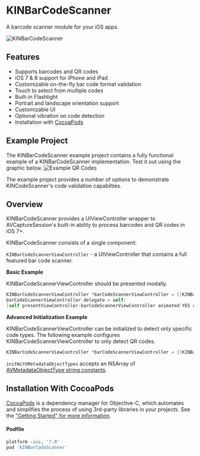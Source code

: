 KINBarCodeScanner
=================

A barcode scanner module for your iOS apps.

![KINBarCodeScanner](http://i.imgur.com/hukcqz9.png)

Features
------------------------
* Supports barcodes and QR codes
* iOS 7 & 8 support for iPhone and iPad
* Customizable on-the-fly bar code format validation
* Touch to select from multiple codes
* Built-in Flashlight
* Portrait and landscape orientation support
* Customizable UI
* Optional vibration on code detection
* Installation with [CocoaPods](http://cocoapods.org/)

Example Project
------------------------
The KINBarCodeScanner example project contains a fully functional example of a KINBarCodeScanner implementation. Test it out using the graphic below.
![Example QR Codes](http://i.imgur.com/i4Pvr1y.png)

The example project provides a number of options to demonstrate KINCodeScanner's code validation capabilties.

Overview
------------------------
KINBarCodeScanner provides a UIViewController wrapper to AVCaptureSession's built-in ability to process barcodes and QR codes in iOS 7+.

KINBarCodeScanner consists of a single component:

`KINBarCodeScannerViewController` - a UIViewController that contains a full featured bar code scanner.

**Basic Example**

KINBarCodeScannerViewController should be presented modally.
```objective-c
KINBarCodeScannerViewController *barCodeScannerViewController = [[KINBarCodeScannerViewController alloc] init];
barCodeScannerViewController.delegate = self;
[self presentViewController:barCodeScannerViewController animated:YES completion:nil];
```

**Advanced Initialization Example**

KINBarCodeScannerViewController can be initialized to detect only specific code types. The following example configures KINBarCodeScannerViewController to only detect QR codes.

```objective-c
KINBarCodeScannerViewController *barCodeScannerViewController = [[KINBarCodeScannerViewController alloc] initWithMetadataObjectTypes:@[AVMetadataObjectTypeQRCode]];
```

`initWithMetadataObjectTypes` accepts an NSArray of [AVMetadataObjectType string constants](https://developer.apple.com/library/IOS/documentation/AVFoundation/Reference/AVMetadataMachineReadableCodeObject_Class/index.html#//apple_ref/doc/constant_group/Machine_Readable_Object_Types).


Installation With CocoaPods
------------------------
[CocoaPods](http://cocoapods.org) is a dependency manager for Objective-C, which automates and simplifies the process of using 3rd-party libraries in your projects. See the ["Getting Started" for more information](http://guides.cocoapods.org/using/getting-started.html).

#### Podfile

```ruby
platform :ios, '7.0'
pod 'KINBarCodeScanner'
```
